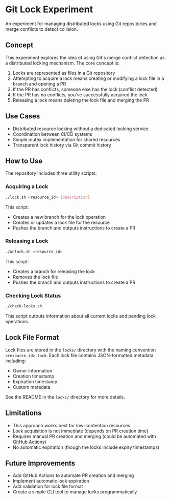 # Git Lock Experiment

An experiment for managing distributed locks using Git repositories and merge conflicts to detect collision.

## Concept

This experiment explores the idea of using Git's merge conflict detection as a distributed locking mechanism. The core concept is:

1. Locks are represented as files in a Git repository
2. Attempting to acquire a lock means creating or modifying a lock file in a branch and opening a PR
3. If the PR has conflicts, someone else has the lock (conflict detected)
4. If the PR has no conflicts, you've successfully acquired the lock
5. Releasing a lock means deleting the lock file and merging the PR

## Use Cases

- Distributed resource locking without a dedicated locking service
- Coordination between CI/CD systems
- Simple mutex implementation for shared resources
- Transparent lock history via Git commit history

## How to Use

The repository includes three utility scripts:

### Acquiring a Lock

```bash
./lock.sh <resource_id> [description]
```

This script:
- Creates a new branch for the lock operation
- Creates or updates a lock file for the resource
- Pushes the branch and outputs instructions to create a PR

### Releasing a Lock

```bash
./unlock.sh <resource_id>
```

This script:
- Creates a branch for releasing the lock
- Removes the lock file
- Pushes the branch and outputs instructions to create a PR

### Checking Lock Status

```bash
./check-locks.sh
```

This script outputs information about all current locks and pending lock operations.

## Lock File Format

Lock files are stored in the `locks/` directory with the naming convention `<resource_id>.lock`. Each lock file contains JSON-formatted metadata including:

- Owner information
- Creation timestamp
- Expiration timestamp
- Custom metadata

See the README in the `locks/` directory for more details.

## Limitations

- This approach works best for low-contention resources
- Lock acquisition is not immediate (depends on PR creation time)
- Requires manual PR creation and merging (could be automated with GitHub Actions)
- No automatic expiration (though the locks include expiry timestamps)

## Future Improvements

- Add GitHub Actions to automate PR creation and merging
- Implement automatic lock expiration
- Add validation for lock file format
- Create a simple CLI tool to manage locks programmatically
